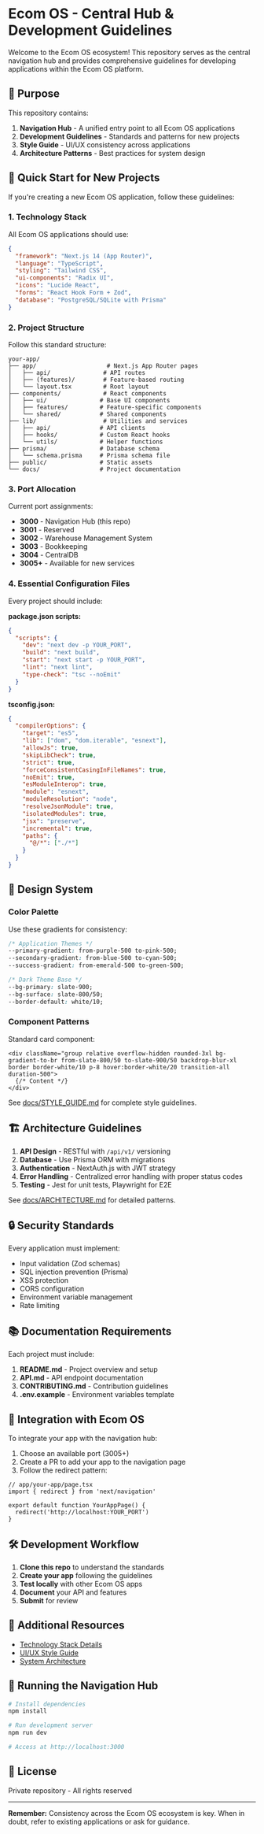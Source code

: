 # Ecom OS - Central Hub & Development Guidelines

Welcome to the Ecom OS ecosystem! This repository serves as the central navigation hub and provides comprehensive guidelines for developing applications within the Ecom OS platform.

## 🎯 Purpose

This repository contains:
1. **Navigation Hub** - A unified entry point to all Ecom OS applications
2. **Development Guidelines** - Standards and patterns for new projects
3. **Style Guide** - UI/UX consistency across applications
4. **Architecture Patterns** - Best practices for system design

## 🚀 Quick Start for New Projects

If you're creating a new Ecom OS application, follow these guidelines:

### 1. Technology Stack

All Ecom OS applications should use:
```json
{
  "framework": "Next.js 14 (App Router)",
  "language": "TypeScript",
  "styling": "Tailwind CSS",
  "ui-components": "Radix UI",
  "icons": "Lucide React",
  "forms": "React Hook Form + Zod",
  "database": "PostgreSQL/SQLite with Prisma"
}
```

### 2. Project Structure

Follow this standard structure:
```
your-app/
├── app/                    # Next.js App Router pages
│   ├── api/               # API routes
│   ├── (features)/        # Feature-based routing
│   └── layout.tsx         # Root layout
├── components/            # React components
│   ├── ui/               # Base UI components
│   ├── features/         # Feature-specific components
│   └── shared/           # Shared components
├── lib/                   # Utilities and services
│   ├── api/              # API clients
│   ├── hooks/            # Custom React hooks
│   └── utils/            # Helper functions
├── prisma/               # Database schema
│   └── schema.prisma     # Prisma schema file
├── public/               # Static assets
└── docs/                 # Project documentation
```

### 3. Port Allocation

Current port assignments:
- **3000** - Navigation Hub (this repo)
- **3001** - Reserved
- **3002** - Warehouse Management System
- **3003** - Bookkeeping
- **3004** - CentralDB
- **3005+** - Available for new services

### 4. Essential Configuration Files

Every project should include:

**package.json scripts:**
```json
{
  "scripts": {
    "dev": "next dev -p YOUR_PORT",
    "build": "next build",
    "start": "next start -p YOUR_PORT",
    "lint": "next lint",
    "type-check": "tsc --noEmit"
  }
}
```

**tsconfig.json:**
```json
{
  "compilerOptions": {
    "target": "es5",
    "lib": ["dom", "dom.iterable", "esnext"],
    "allowJs": true,
    "skipLibCheck": true,
    "strict": true,
    "forceConsistentCasingInFileNames": true,
    "noEmit": true,
    "esModuleInterop": true,
    "module": "esnext",
    "moduleResolution": "node",
    "resolveJsonModule": true,
    "isolatedModules": true,
    "jsx": "preserve",
    "incremental": true,
    "paths": {
      "@/*": ["./*"]
    }
  }
}
```

## 📐 Design System

### Color Palette

Use these gradients for consistency:
```css
/* Application Themes */
--primary-gradient: from-purple-500 to-pink-500;
--secondary-gradient: from-blue-500 to-cyan-500;
--success-gradient: from-emerald-500 to-green-500;

/* Dark Theme Base */
--bg-primary: slate-900;
--bg-surface: slate-800/50;
--border-default: white/10;
```

### Component Patterns

Standard card component:
```tsx
<div className="group relative overflow-hidden rounded-3xl bg-gradient-to-br from-slate-800/50 to-slate-900/50 backdrop-blur-xl border border-white/10 p-8 hover:border-white/20 transition-all duration-500">
  {/* Content */}
</div>
```

See [docs/STYLE_GUIDE.md](docs/STYLE_GUIDE.md) for complete style guidelines.

## 🏗️ Architecture Guidelines

1. **API Design** - RESTful with `/api/v1/` versioning
2. **Database** - Use Prisma ORM with migrations
3. **Authentication** - NextAuth.js with JWT strategy
4. **Error Handling** - Centralized error handling with proper status codes
5. **Testing** - Jest for unit tests, Playwright for E2E

See [docs/ARCHITECTURE.md](docs/ARCHITECTURE.md) for detailed patterns.

## 🔒 Security Standards

Every application must implement:
- Input validation (Zod schemas)
- SQL injection prevention (Prisma)
- XSS protection
- CORS configuration
- Environment variable management
- Rate limiting

## 📚 Documentation Requirements

Each project must include:
1. **README.md** - Project overview and setup
2. **API.md** - API endpoint documentation
3. **CONTRIBUTING.md** - Contribution guidelines
4. **.env.example** - Environment variables template

## 🤝 Integration with Ecom OS

To integrate your app with the navigation hub:

1. Choose an available port (3005+)
2. Create a PR to add your app to the navigation page
3. Follow the redirect pattern:
```tsx
// app/your-app/page.tsx
import { redirect } from 'next/navigation'

export default function YourAppPage() {
  redirect('http://localhost:YOUR_PORT')
}
```

## 🛠️ Development Workflow

1. **Clone this repo** to understand the standards
2. **Create your app** following the guidelines
3. **Test locally** with other Ecom OS apps
4. **Document** your API and features
5. **Submit** for review

## 📖 Additional Resources

- [Technology Stack Details](docs/TECH_STACK.md)
- [UI/UX Style Guide](docs/STYLE_GUIDE.md)
- [System Architecture](docs/ARCHITECTURE.md)

## 🚦 Running the Navigation Hub

```bash
# Install dependencies
npm install

# Run development server
npm run dev

# Access at http://localhost:3000
```

## 📝 License

Private repository - All rights reserved

---

**Remember:** Consistency across the Ecom OS ecosystem is key. When in doubt, refer to existing applications or ask for guidance.